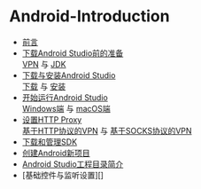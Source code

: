 # Android-Introduction
* [前言]
* [下载Android Studio前的准备][]  
[VPN] 与 [JDK]
* [下载与安装Android Studio][]  
[下载] 与 [安装]
* [开始运行Android Studio][]  
[Windows端] 与 [macOS端]
* [设置HTTP Proxy][]  
[基于HTTP协议的VPN] 与 [基于SOCKS协议的VPN]  
* [下载和管理SDK][]
* [创建Android新项目][]
* [Android Studio工程目录简介][]
* [基础控件与监听设置][]


[前言]:https://github.com/Thelordofdream/Android-Introduction/blob/master/前言.md#前言
[下载Android Studio前的准备]:https://github.com/Thelordofdream/Android-Introduction/blob/master/下载Android%20Studio前的准备.md#下载android-studio前的准备  
[VPN]:https://github.com/Thelordofdream/Android-Introduction/blob/master/下载Android%20Studio前的准备.md#vpn  
[JDK]:https://github.com/Thelordofdream/Android-Introduction/blob/master/下载Android%20Studio前的准备.md#jdk 
[下载与安装Android Studio]:https://github.com/Thelordofdream/Android-Introduction/blob/master/下载与安装Android%20Studio.md#下载与安装android-studio  
[下载]:https://github.com/Thelordofdream/Android-Introduction/blob/master/下载与安装Android%20Studio.md#下载
[安装]:https://github.com/Thelordofdream/Android-Introduction/blob/master/下载与安装Android%20Studio.md#安装
[开始运行Android Studio]:https://github.com/Thelordofdream/Android-Introduction/blob/master/开始运行Android%20Studio.md#开始运行android-studio
[Windows端]:https://github.com/Thelordofdream/Android-Introduction/blob/master/开始运行Android%20Studio.md#windows端
[macOS端]:https://github.com/Thelordofdream/Android-Introduction/blob/master/开始运行Android%20Studio.md#macos端
[设置HTTP Proxy]:https://github.com/Thelordofdream/Android-Introduction/blob/master/设置HTTP%20Proxy.md#设置http-proxy
[基于HTTP协议的VPN]:https://github.com/Thelordofdream/Android-Introduction/blob/master/设置HTTP%20Proxy.md#基于http协议的vpn
[基于SOCKS协议的VPN]:https://github.com/Thelordofdream/Android-Introduction/blob/master/设置HTTP%20Proxy.md#基于socks协议的vpn
[下载和管理SDK]:https://github.com/Thelordofdream/Android-Introduction/blob/master/下载和管理SDK.md#下载和管理sdk
[创建Android新项目]:https://github.com/Thelordofdream/Android-Introduction/blob/master/创建Android新项目.md#创建android新项目
[Android Studio工程目录简介]:https://github.com/Thelordofdream/Android-Introduction/blob/master/Android%20Studio工程目录简介.md#android-studio工程目录简介